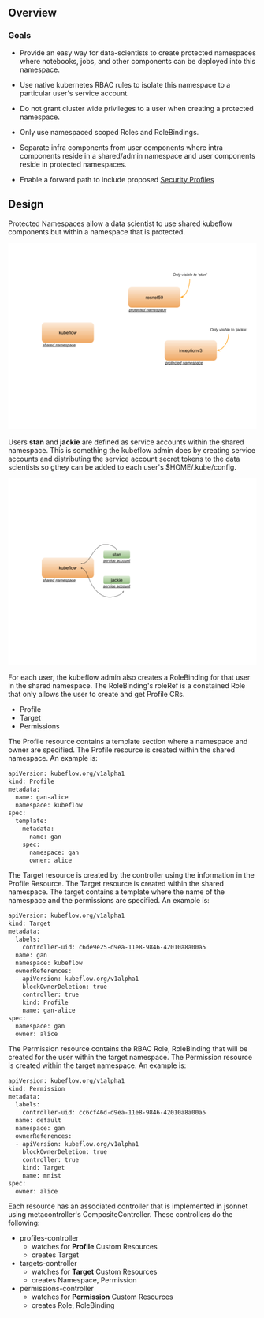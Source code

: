 ## Overview

### Goals

- Provide an easy way for data-scientists to create protected namespaces where 
notebooks, jobs, and other components can be deployed into this namespace.

- Use native kubernetes RBAC rules to isolate this namespace to a particular user's service account.

- Do not grant cluster wide privileges to a user when creating a protected namespace.

- Only use namespaced scoped Roles and RoleBindings.

- Separate infra components from user components where intra components reside in a shared/admin namespace and 
user components reside in protected namespaces.

- Enable a forward path to include proposed [Security Profiles](https://github.com/kubernetes/community/blob/a8cb2060dc621664c86b185c7426367994b181b5/keps/draft-20180418-security-profile.md) 	


## Design

Protected Namespaces allow a data scientist to use shared kubeflow components but within a namespace that is protected.

![shared and protected namespaces](./docs/namespaces.png "shared and protected namespaces")

Users __stan__ and __jackie__ are defined as service accounts within the shared namespace. This is something the kubeflow admin does by creating service accounts and distributing the service account secret tokens to the data scientists so gthey can be added to each user's $HOME/.kube/config. 

![service accounts](./docs/serviceaccounts.png "service accounts")

For each user, the kubeflow admin also creates a RoleBinding for that user in the shared namespace. The RoleBinding's roleRef is a constained Role that only allows the user to create and get Profile CRs.

- Profile
- Target
- Permissions

The Profile resource contains a template section where a namespace and owner are specified. The Profile resource is created within the shared namespace. An example is:

```
apiVersion: kubeflow.org/v1alpha1
kind: Profile
metadata:
  name: gan-alice
  namespace: kubeflow
spec:
  template:
    metadata:
      name: gan
    spec:
      namespace: gan
      owner: alice
```

The Target resource is created by the controller using the information in the Profile Resource. The Target resource is created within the shared namespace. The target contains a template where the name of the namespace and the permissions are specified. An example is:

```
apiVersion: kubeflow.org/v1alpha1
kind: Target
metadata:
  labels:
    controller-uid: c6de9e25-d9ea-11e8-9846-42010a8a00a5
  name: gan
  namespace: kubeflow
  ownerReferences:
  - apiVersion: kubeflow.org/v1alpha1
    blockOwnerDeletion: true
    controller: true
    kind: Profile
    name: gan-alice
spec:
  namespace: gan
  owner: alice
```

The Permission resource contains the RBAC Role, RoleBinding that will be created for the user within the target namespace. The Permission resource is created within the target namespace. An example is:

```
apiVersion: kubeflow.org/v1alpha1
kind: Permission
metadata:
  labels:
    controller-uid: cc6cf46d-d9ea-11e8-9846-42010a8a00a5
  name: default
  namespace: gan
  ownerReferences:
  - apiVersion: kubeflow.org/v1alpha1
    blockOwnerDeletion: true
    controller: true
    kind: Target
    name: mnist
spec:
  owner: alice
```

Each resource has an associated controller that is implemented in jsonnet using metacontroller's CompositeController.
These controllers do the following:

- profiles-controller 
  - watches for __Profile__ Custom Resources
  - creates Target
- targets-controller
  - watches for __Target__ Custom Resources
  - creates Namespace, Permission
- permissions-controller
  - watches for __Permission__ Custom Resources
  - creates Role, RoleBinding





